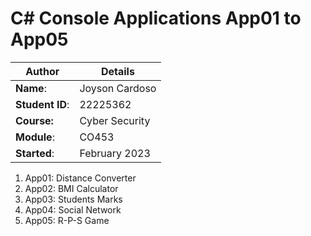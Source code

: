 # C# Console Applications App01 to App05
| Author | Details |
| ---- | ---- |
**Name**: | Joyson Cardoso  |
**Student ID**: | 22225362 |
**Course:** | Cyber Security |
**Module**: | CO453     |
**Started**: | February 2023 |    

1. App01: Distance Converter
2. App02: BMI Calculator
3. App03: Students Marks
4. App04: Social Network
5. App05: R-P-S Game
